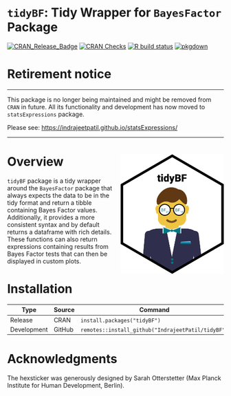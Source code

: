 
<!-- README.md is generated from README.Rmd. Please edit that file -->

# `tidyBF`: Tidy Wrapper for `BayesFactor` Package

[![CRAN\_Release\_Badge](https://www.r-pkg.org/badges/version-ago/tidyBF)](https://CRAN.R-project.org/package=tidyBF)
[![CRAN
Checks](https://cranchecks.info/badges/summary/tidyBF)](https://cran.r-project.org/web/checks/check_results_tidyBF.html)
[![R build
status](https://github.com/IndrajeetPatil/tidyBF/workflows/R-CMD-check/badge.svg)](https://github.com/IndrajeetPatil/tidyBF)
[![pkgdown](https://github.com/IndrajeetPatil/tidyBF/workflows/pkgdown/badge.svg)](https://github.com/IndrajeetPatil/tidyBF/actions)

# Retirement notice

------------------------------------------------------------------------

This package is no longer being maintained and might be removed from
`CRAN` in future. All its functionality and development has now moved to
`statsExpressions` package.

Please see: <https://indrajeetpatil.github.io/statsExpressions/>

------------------------------------------------------------------------

# Overview <img src="man/figures/logo.png" align="right" width="240" />

`tidyBF` package is a tidy wrapper around the `BayesFactor` package that
always expects the data to be in the tidy format and return a tibble
containing Bayes Factor values. Additionally, it provides a more
consistent syntax and by default returns a dataframe with rich details.
These functions can also return expressions containing results from
Bayes Factor tests that can then be displayed in custom plots.

# Installation

| Type        | Source | Command                                            |
|-------------|--------|----------------------------------------------------|
| Release     | CRAN   | `install.packages("tidyBF")`                       |
| Development | GitHub | `remotes::install_github("IndrajeetPatil/tidyBF")` |

# Acknowledgments

The hexsticker was generously designed by Sarah Otterstetter (Max Planck
Institute for Human Development, Berlin).
